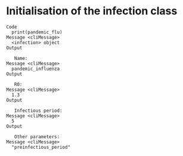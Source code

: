 # Initialisation of the infection class

    Code
      print(pandemic_flu)
    Message <cliMessage>
      <infection> object
    Output
      
       Name: 
    Message <cliMessage>
      pandemic_influenza
    Output
      
       R0: 
    Message <cliMessage>
      1.3
    Output
      
       Infectious period: 
    Message <cliMessage>
      5
    Output
      
       Other parameters: 
    Message <cliMessage>
      "preinfectious_period"

